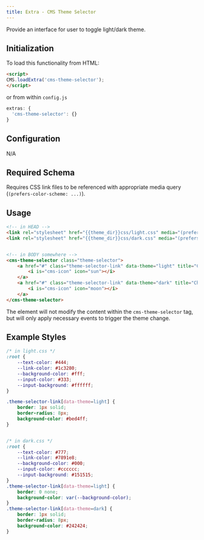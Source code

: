 ```yaml
---
title: Extra - CMS Theme Selector
---
```


Provide an interface for user to toggle light/dark theme.


## Initialization

To load this functionality from HTML:

```html
<script>
CMS.loadExtra('cms-theme-selector');
</script>
```

or from within `config.js`

```js
extras: {
  'cms-theme-selector': {}
}
```


## Configuration

N/A


## Required Schema

Requires CSS link files to be referenced with appropriate media query (`(prefers-color-scheme: ...)`).


## Usage

```html
<!-- in HEAD -->
<link rel="stylesheet" href="{{theme_dir}}css/light.css" media="(prefers-color-scheme: light)"/>
<link rel="stylesheet" href="{{theme_dir}}css/dark.css" media="(prefers-color-scheme: dark)"/>


<!-- in BODY somewhere -->
<cms-theme-selector class="theme-selector">
	<a href="#" class="theme-selector-link" data-theme="light" title="Change to light mode">
		<i is="cms-icon" icon="sun"></i>
	</a>
	<a href="#" class="theme-selector-link" data-theme="dark" title="Change to dark mode">
		<i is="cms-icon" icon="moon"></i>
	</a>
</cms-theme-selector>
```


The element will not modify the content within the `cms-theme-selector` tag,
but will only apply necessary events to trigger the theme change.

## Example Styles

```css
/* in light.css */
:root {
	--text-color: #444;
	--link-color: #1c3280;
	--background-color: #fff;
	--input-color: #333;
	--input-background: #ffffff;
}

.theme-selector-link[data-theme=light] {
	border: 1px solid;
	border-radius: 8px;
	background-color: #bed4ff;
}


/* in dark.css */
:root {
	--text-color: #777;
	--link-color: #7891e8;
	--background-color: #000;
	--input-color: #cccccc;
	--input-background: #151515;
}
.theme-selector-link[data-theme=light] {
	border: 0 none;
	background-color: var(--background-color);
}
.theme-selector-link[data-theme=dark] {
	border: 1px solid;
	border-radius: 8px;
	background-color: #242424;
}
```
